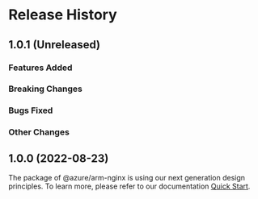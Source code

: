 # Release History

## 1.0.1 (Unreleased)

### Features Added

### Breaking Changes

### Bugs Fixed

### Other Changes

## 1.0.0 (2022-08-23)

The package of @azure/arm-nginx is using our next generation design principles. To learn more, please refer to our documentation [Quick Start](https://aka.ms/js-track2-quickstart).
